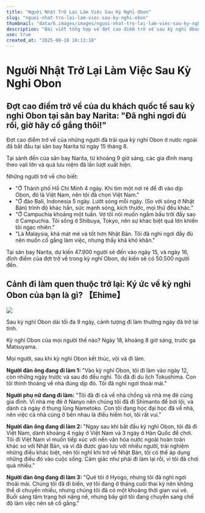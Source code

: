 ```yaml
---
title: "Người Nhật Trở Lại Làm Việc Sau Kỳ Nghỉ Obon"
slug: "nguoi-nhat-tro-lai-lam-viec-sau-ky-nghi-obon"
thumbnail: "data/6.images/images/nguoi-nhat-tro-lai-lam-viec-sau-ky-nghi-obon.webp"
description: "Bài viết tổng hợp về đợt cao điểm trở về sau kỳ nghỉ Obon tại sân bay Narita của du khách quốc tế và trải nghiệm nghỉ lễ của người dân tại Ehime, bao gồm các chuyến đi đến Việt Nam, Bali, Campuchia và Hàn Quốc."
use: true
created_at: "2025-08-18 18:13:18"
---
```


# Người Nhật Trở Lại Làm Việc Sau Kỳ Nghỉ Obon

## Đợt cao điểm trở về của du khách quốc tế sau kỳ nghỉ Obon tại sân bay Narita: "Đã nghỉ ngơi đủ rồi, giờ hãy cố gắng thôi!"

Đợt cao điểm trở về của những người đã trải qua kỳ nghỉ Obon ở nước ngoài đã bắt đầu tại sân bay Narita từ ngày 15 tháng 8.

Tại sảnh đến của sân bay Narita, từ khoảng 9 giờ sáng, các gia đình mang theo vali lớn và quà lưu niệm đã lần lượt xuất hiện.

Những người trở về cho biết:

*   "Ở Thành phố Hồ Chí Minh 4 ngày. Khi tìm một nơi rẻ để đi vào dịp Obon, đó là Việt Nam, nên tôi đã chọn Việt Nam."
*   "Ở đảo Bali, Indonesia 5 ngày. Lướt sóng mỗi ngày. (So với sóng ở Nhật Bản) trình độ khác hẳn, sức mạnh sóng, kích thước, mọi thứ đều khác."
*   "Ở Campuchia khoảng một tuần. Vợ tôi nói muốn ngắm bầu trời đầy sao ở Campuchia. Tôi sống ở Shibuya, Tokyo, nên sự khác biệt quá lớn khiến tôi ngạc nhiên."
*   "Là Malaysia, khá mát mẻ và tốt hơn Nhật Bản. Tôi đã nghỉ ngơi đầy đủ nên muốn cố gắng làm việc, nhưng thấy khá khó khăn."

Tại sân bay Narita, dự kiến 47.900 người sẽ đến vào ngày 15, và ngày 16, đỉnh điểm của đợt trở về trong kỳ nghỉ Obon, dự kiến sẽ có 50.500 người đến.

## Cảnh đi làm quen thuộc trở lại: Ký ức về kỳ nghỉ Obon của bạn là gì? 【Ehime】

![](/images/20250818-00008242-eat-000-1-view.webp)

Sau kỳ nghỉ Obon dài tối đa 9 ngày, cảnh tượng đi làm thường ngày đã trở lại tỉnh.

Kỳ nghỉ Obon của mọi người thế nào? Ngày 18, khoảng 8 giờ sáng, trước ga Matsuyama.

Mọi người, sau khi kỳ nghỉ Obon kết thúc, vội vã đi làm.

**Người đàn ông đang đi làm 1:**
"Vào kỳ nghỉ Obon, tôi đi làm vào ngày 12, còn những ngày trước và sau đó đều nghỉ. Tôi đã đi du lịch Tokushima. Con tôi thỉnh thoảng về nhà đúng dịp đó. Tôi đã nghỉ ngơi thoải mái."

**Người phụ nữ đang đi làm:**
"Tôi đã đi cả về nhà chồng và nhà mẹ đẻ cùng gia đình. Vì nhà mẹ đẻ ở Nanyo nên chúng tôi đã đi Shimanto để bơi lội, và dành cả ngày ở thung lũng Nametoko. Con tôi đang học đại học đã về nhà, nên việc cả nhà cùng ở bên nhau là điều hiếm hoi, tôi rất vui."

**Người đàn ông đang đi làm 2:**
"Ngay sau khi bắt đầu kỳ nghỉ Obon, tôi đã đi Việt Nam, dành khoảng 4 ngày ở Việt Nam và 3 ngày ở Hàn Quốc để chơi. Tôi đi Việt Nam vì muốn tiếp xúc với nền văn hóa nước ngoài hoàn toàn khác so với Nhật Bản, và vì đã được giao lưu với nhiều người, trải nghiệm những điều khác biệt, nên tôi nghĩ khi trở về Nhật Bản, tôi có thể áp dụng những điều đó vào cuộc sống. Cảm giác như phải đi làm lại rồi, vì tôi đã chơi quá nhiều."

**Người đàn ông đang đi làm 3:**
"Quê tôi ở Hyogo, nhưng tôi đã nghỉ ngơi thoải mái. Chúng tôi đã đi biển, vợ tôi đang ở tháng cuối thai kỳ nên không thể di chuyển nhiều, nhưng chúng tôi đã có một khoảng thời gian vui vẻ. Buổi sáng tâm trạng hơi nặng nề, nhưng bây giờ tôi đang chuyển sang chế độ làm việc nên sẽ cố gắng."
